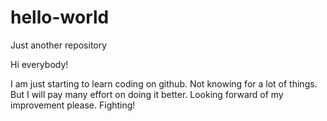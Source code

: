 # hello-world
Just another repository

Hi everybody!

I am just starting to learn coding on github.
Not knowing for a lot of things.
But I will pay many effort on doing it better.
Looking forward of my improvement please. Fighting!
